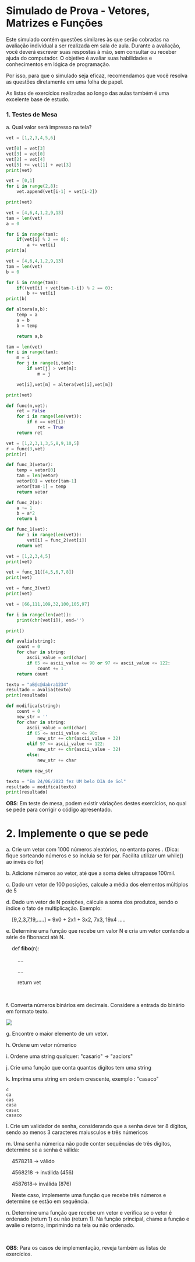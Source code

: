 # Simulado de Prova - Vetores, Matrizes e Funções

Este simulado contém questões similares às que serão cobradas na avaliação individual a ser realizada em sala de aula. Durante a avaliação, você deverá escrever suas respostas à mão, sem consultar ou receber ajuda do computador. O objetivo é avaliar suas habilidades e conhecimentos em lógica de programação.

Por isso, para que o simulado seja eficaz, recomendamos que você resolva as questões diretamente em uma folha de papel.

As listas de exercícios realizadas ao longo das aulas também é uma excelente base de estudo.

### 1. Testes de Mesa

a. Qual valor será impresso na tela?

```python
vet = [1,2,3,4,5,6]

vet[0] = vet[3]
vet[3] = vet[0]
vet[2] = vet[4]
vet[5] += vet[1] + vet[3]
print(vet)
```

```python
vet = [0,1]
for i in range(2,8):
    vet.append(vet[i-1] + vet[i-2])

print(vet)
```

```python
vet = [4,6,4,1,2,9,13]
tam = len(vet)
a = 0

for i in range(tam):    
    if(vet[i] % 2 == 0):
        a += vet[i]        
print(a)
```

```python
vet = [4,6,4,1,2,9,13]
tam = len(vet)
b = 0

for i in range(tam):    
    if((vet[i] + vet[tam-1-i]) % 2 == 0):
        b += vet[i]
print(b)
```

```python
def altera(a,b):    
    temp = a
    a = b
    b = temp

    return a,b

tam = len(vet)
for i in range(tam):    
    m = i        
    for j in range(i,tam):
        if vet[j] > vet[m]:
            m = j

    vet[i],vet[m] = altera(vet[i],vet[m])

print(vet)        
```

```python
def func(n,vet):    
    ret = False    
    for i in range(len(vet)):
        if n == vet[i]:
            ret = True
    return ret        

vet = [1,2,3,1,3,5,8,9,10,5]
r = func(3,vet)
print(r)
```

```python
def func_3(vetor):    
    temp = vetor[0]
    tam = len(vetor)
    vetor[0] = vetor[tam-1]
    vetor[tam-1] = temp        
    return vetor

def func_2(a):
    a += 1
    b = a*2    
    return b

def func_1(vet):    
    for i in range(len(vet)):
        vet[i] = func_2(vet[i])        
    return vet    

vet = [1,2,3,4,5]
print(vet)

vet = func_11([4,5,6,7,8])
print(vet)

vet = func_3(vet)
print(vet)
```

```python
vet = [66,111,109,32,100,105,97]

for i in range(len(vet)):
    print(chr(vet[i]), end='')

print()
```

```python
def avalia(string):
    count = 0
    for char in string:
        ascii_value = ord(char)
        if 65 <= ascii_value <= 90 or 97 <= ascii_value <= 122:
            count += 1
    return count

texto = "aB@c@dabra1234"
resultado = avalia(texto)
print(resultado)
```

```python
def modifica(string):
    count = 0
    new_str = ''
    for char in string:
        ascii_value = ord(char)
        if 65 <= ascii_value <= 90:
            new_str += chr(ascii_value + 32)
        elif 97 <= ascii_value <= 122:
            new_str += chr(ascii_value - 32)            
        else:
            new_str += char

    return new_str

texto = "Em 24/06/2023 fez UM belo DIA de Sol"
resultado = modifica(texto)
print(resultado)
```

**OBS**: Em teste de mesa, podem existir váriações destes exercícios, no qual se pede para corrigir o código apresentado.

# 2. Implemente o que se pede

a. Crie um vetor com 1000 números aleatórios, no entanto pares . (Dica: fique sorteando números e so incluia se for par. Facilita utilizar um while() ao invés do for)

b. Adicione números ao vetor, até que a soma deles ultrapasse 100mil.

c. Dado um vetor de 100 posições, calcule a média dos elementos múltiplos de 5

d. Dado um vetor de N posições, cálcule a soma dos produtos, sendo o índice o fato de multiplicação. Exemplo:

    [9,2,3,7,19,.....] = 9x0 + 2x1 + 3x2, 7x3, 19x4 .....

e. Determine uma função que recebe um valor N e cria um vetor contendo a série de fibonacci até N.

    def **fibo**(n):

        ....    

        ....    

        return vet

    

f. Converta números binários em decimais. Considere a entrada do binário em formato texto.

![](/home/aghochuli/Pictures/Screenshot%20from%202023-06-06%2018-43-24.png)

g. Encontre o maior elemento de um vetor. 

h. Ordene um vetor númerico

i. Ordene uma string qualquer: "casario" -> "aaciors"

j. Crie uma função que conta quantos digitos tem uma string

k. Imprima uma string em ordem crescente, exemplo : "casaco"

```
c
ca
cas
casa
casac
casaco
```

l. Crie um validador de senha, considerando que a senha deve ter 8 dígitos, sendo ao menos 3 caracteres maiusculos e três númericos

m. Uma senha númerica não pode conter sequências de três digitos, determine se a senha é válida:

    4578218 -> válido

    4568218 -> inválida (456)

    4587618-> inválida (876)

    Neste caso, implemente uma função que recebe três números e determine se estão em sequência.

n. Determine uma função que recebe um vetor e verifica se o vetor é ordenado (return 1) ou não (return 1). Na função principal, chame a função e avalie o retorno, imprimindo na tela ou não ordenado.

    

**OBS**: Para os casos de implementação, reveja também as listas de exercícios.
